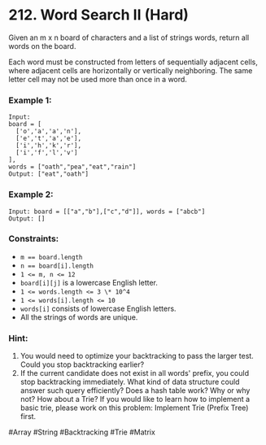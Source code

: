 # 212. Word Search II (Hard)

Given an m x n board of characters and a list of strings words, return all words on the board.

Each word must be constructed from letters of sequentially adjacent cells, where adjacent cells are horizontally or vertically neighboring. The same letter cell may not be used more than once in a word.

### Example 1:

```
Input:
board = [
  ['o','a','a','n'],
  ['e','t','a','e'],
  ['i','h','k','r'],
  ['i','f','l','v']
],
words = ["oath","pea","eat","rain"]
Output: ["eat","oath"]
```

### Example 2:

```
Input: board = [["a","b"],["c","d"]], words = ["abcb"]
Output: []
```

### Constraints:

- `m == board.length`
- `n == board[i].length`
- `1 <= m, n <= 12`
- `board[i][j]` is a lowercase English letter.
- `1 <= words.length <= 3 \* 10^4`
- `1 <= words[i].length <= 10`
- `words[i]` consists of lowercase English letters.
- All the strings of words are unique.

### Hint:

1. You would need to optimize your backtracking to pass the larger test. Could you stop backtracking earlier?
2. If the current candidate does not exist in all words' prefix, you could stop backtracking immediately. What kind of data structure could answer such query efficiently? Does a hash table work? Why or why not? How about a Trie? If you would like to learn how to implement a basic trie, please work on this problem: Implement Trie (Prefix Tree) first.

#Array #String #Backtracking #Trie #Matrix
